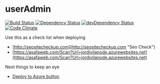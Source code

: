 # userAdmin

    

[![Build Status](https://travis-ci.org/jordivila/userAdmin.svg?branch=master)](https://travis-ci.org/jordivila/userAdmin)
[![Dependency Status](https://david-dm.org/jordivila/userAdmin.svg)](https://david-dm.org/jordivila/userAdmin)
[![devDependency Status](https://david-dm.org/jordivila/userAdmin/dev-status.svg)](https://david-dm.org/jordivila/userAdmin#info=devDependencies)
[![Code Climate](https://codeclimate.com/github/jordivila/userAdmin/badges/gpa.svg)](https://codeclimate.com/github/jordivila/userAdmin)

Use this as a check list when deploying


- [http://seositecheckup.com](http://seositecheckup.com "Seo Check")
- [https://asafaweb.com/Scan?Url=jordivilanode.azurewebsites.net](https://asafaweb.com/Scan?Url=jordivilanode.azurewebsites.net)

Next things to keep an eye

- [Deploy to Azure button](http://blog.stevenedouard.com/continuous-delivery-azure-websites-atlassian/ "Deploy to Azure button")
